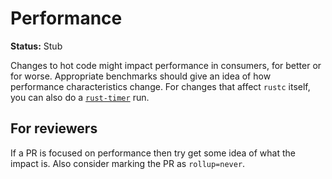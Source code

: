 # Performance

**Status:** Stub

Changes to hot code might impact performance in consumers, for better or for worse. Appropriate benchmarks should give an idea of how performance characteristics change. For changes that affect `rustc` itself, you can also do a [`rust-timer`](../../tools-and-bots/timer.md) run.

## For reviewers

If a PR is focused on performance then try get some idea of what the impact is. Also consider marking the PR as `rollup=never`.

